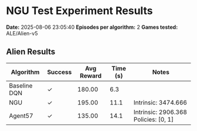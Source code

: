 # NGU Test Experiment Results

**Date:** 2025-08-06 23:05:40
**Episodes per algorithm:** 2
**Games tested:** ALE/Alien-v5

## Alien Results

| Algorithm | Success | Avg Reward | Time (s) | Notes |
|-----------|---------|------------|----------|-------|
| Baseline DQN | ✓ | 180.00 | 6.3 |  |
| NGU | ✓ | 195.00 | 11.1 | Intrinsic: 3474.666 |
| Agent57 | ✓ | 135.00 | 14.1 | Intrinsic: 2906.368 Policies: [0, 1] |

